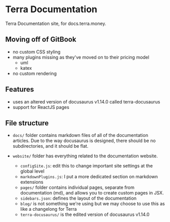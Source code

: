 # Terra Documentation

Terra Documentation site, for docs.terra.money.

## Moving off of GitBook

- no custom CSS styling
- many plugins missing as they've moved on to their pricing model
    - uml
    - katex
- no custom rendering

## Features

- uses an altered version of docusaurus v1.14.0 called terra-docusaurus
- support for ReactJS pages

## File structure

- `docs/` folder contains markdown files of all of the documentation articles. Due to the way docusaurus is designed, there should be no subdirectories, and it should be flat.

- `website/` folder has everything related to the documentation website.
    - `configSite.js`: edit this to change important site settings at the global level
    - `markdownPlugins.js`: I put a more dedicated section on markdown extensions
    - `pages/` folder contains individual pages, separate from documentation (md), and allows you to create custom pages in JSX.
    - `sidebars.json`: defines the layout of the documentation
    - `blog/` is not something we're using but we may choose to use this as like a changelong for Terra
    - `terra-docusaurus/` is the edited version of docusaurus v1.14.0